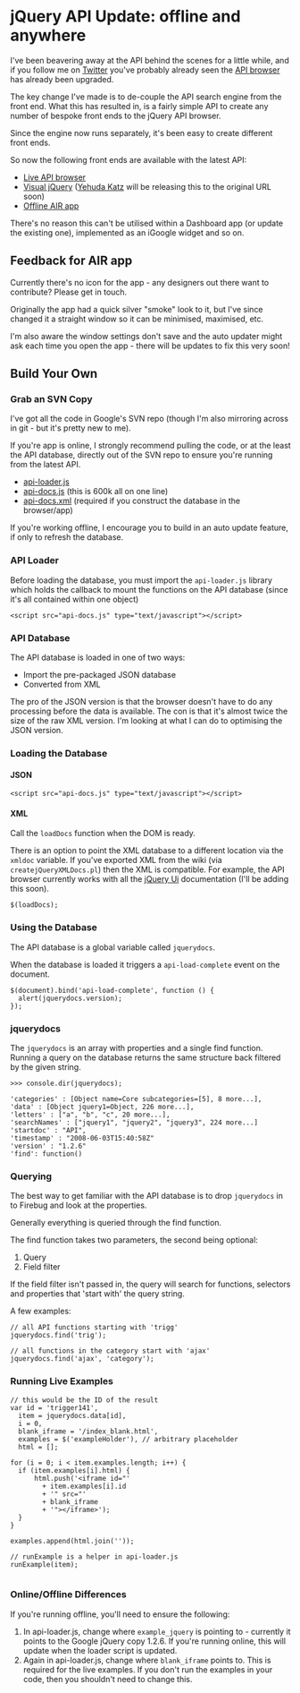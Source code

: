# jQuery API Update: offline and anywhere

I've been beavering away at the API behind the scenes for a little while, and if you follow me on [Twitter](http://twitter.com/rem) you've probably already seen the [API browser](http://remysharp.com/jquery-api/) has already been upgraded.

The key change I've made is to de-couple the API search engine from the front end.  What this has resulted in, is a fairly simple API to create any number of bespoke front ends to the jQuery API browser.


<!--more-->

Since the engine now runs separately, it's been easy to create different front ends.

So now the following front ends are available with the latest API:

* [Live API browser](http://remysharp.com/jquery-api/)
* [Visual jQuery](http://remysharp.com/visual-jquery/) ([Yehuda Katz](http://www.yehudakatz.com/) will be releasing this to the original URL soon)
* [Offline AIR app](http://remysharp.com/downloads/jquery-api-browser.air.zip)

There's no reason this can't be utilised within a Dashboard app (or update the existing one), implemented as an iGoogle widget and so on.

## Feedback for AIR app

Currently there's no icon for the app - any designers out there want to contribute? Please get in touch.

Originally the app had a quick silver "smoke" look to it, but I've since changed it a straight window so it can be minimised, maximised, etc.

I'm also aware the window settings don't save and the auto updater might ask each time you open the app - there will be updates to fix this very soon!

## Build Your Own

### Grab an SVN Copy

I've got all the code in Google's SVN repo (though I'm also mirroring across in git - but it's pretty new to me).

If you're app is online, I strongly recommend pulling the code, or at the least the API database, directly out of the SVN repo to ensure you're running from the latest API.

* [api-loader.js](http://jquery-api-browser.googlecode.com/svn/trunk/api-loader.js)
* [api-docs.js](http://jquery-api-browser.googlecode.com/svn/trunk/api-docs.js) (this is 600k all on one line)
* [api-docs.xml](http://jquery-api-browser.googlecode.com/svn/trunk/api-docs.xml) (required if you construct the database in the browser/app)

If you're working offline, I encourage you to build in an auto update feature, if only to refresh the database.

### API Loader

Before loading the database, you must import the <code>api-loader.js</code> library which holds the callback to mount the functions on the API database (since it's all contained within one object)

<pre><code>&lt;script src=&quot;api-docs.js&quot; type=&quot;text/javascript&quot;&gt;&lt;/script&gt;</code></pre>

### API Database

The API database is loaded in one of two ways:

* Import the pre-packaged JSON database
* Converted from XML

The pro of the JSON version is that the browser doesn't have to do any processing before the data is available.  The con is that it's almost twice the size of the raw XML version.  I'm looking at what I can do to optimising the JSON version.

### Loading the Database

#### JSON

<pre><code>&lt;script src=&quot;api-docs.js&quot; type=&quot;text/javascript&quot;&gt;&lt;/script&gt;</code></pre>

#### XML

Call the <code>loadDocs</code> function when the DOM is ready.

There is an option to point the XML database to a different location via the <code>xmldoc</code> variable. If you've exported XML from the wiki (via <code>createjQueryXMLDocs.pl</code>) then the XML is compatible. For example, the API browser currently works with all the [jQuery Ui](http://ui.jquery.com) documentation (I'll be adding this soon).

<pre><code>$(loadDocs);</code></pre>

### Using the Database

The API database is a global variable called <code>jquerydocs</code>.

When the database is loaded it triggers a <code>api-load-complete</code> event on the document.

<pre><code>$(document).bind('api-load-complete', function () {
  alert(jquerydocs.version);
});</code></pre>

### jquerydocs

The <code>jquerydocs</code> is an array with properties and a single find function.  Running a query on the database returns the same structure back filtered by the given string.

<pre><code>&gt;&gt;&gt; console.dir(jquerydocs);

'categories' : [Object name=Core subcategories=[5], 8 more...],
'data' : [Object jquery1=Object, 226 more...],
'letters' : ["a", "b", "c", 20 more...],
'searchNames' : ["jquery1", "jquery2", "jquery3", 224 more...]
'startdoc' : "API",
'timestamp' : "2008-06-03T15:40:58Z"
'version' : "1.2.6"
'find': function()</code></pre>

### Querying

The best way to get familiar with the API database is to drop <code>jquerydocs</code> in to Firebug and look at the properties.

Generally everything is queried through the find function.

The find function takes two parameters, the second being optional:

1. Query
2. Field filter

If the field filter isn't passed in, the query will search for functions, selectors and properties that 'start with' the query string.

A few examples:

<pre><code>// all API functions starting with 'trigg'
jquerydocs.find('trig');

// all functions in the category start with 'ajax'
jquerydocs.find('ajax', 'category');</code></pre>

### Running Live Examples

<pre><code>// this would be the ID of the result
var id = 'trigger141',
  item = jquerydocs.data[id],
  i = 0,
  blank_iframe = '/index_blank.html',
  examples = $('exampleHolder'), // arbitrary placeholder
  html = [];

for (i = 0; i &lt; item.examples.length; i++) {
  if (item.examples[i].html) {
      html.push('&lt;iframe id="' 
        + item.examples[i].id 
        + '" src="' 
        + blank_iframe 
        + '"&gt;&lt;/iframe&gt;');
  }
}

examples.append(html.join(''));

// runExample is a helper in api-loader.js
runExample(item);

</code></pre>

### Online/Offline Differences

If you're running offline, you'll need to ensure the following:

1. In api-loader.js, change where <code>example\_jquery</code> is pointing to - currently it points to the Google jQuery copy 1.2.6.  If you're running online, this will update when the loader script is updated.
2. Again in api-loader.js, change where <code>blank\_iframe</code> points to.  This is required for the live examples. If you don't run the examples in your code, then you shouldn't need to change this.